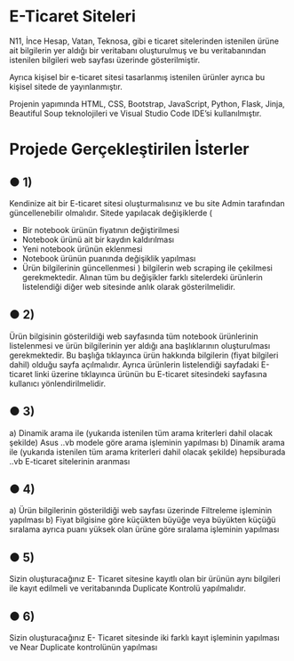 # E-Ticaret Siteleri

N11, İnce Hesap, Vatan, Teknosa, gibi e ticaret sitelerinden istenilen ürüne ait bilgilerin yer aldığı bir veritabanı oluşturulmuş ve bu veritabanından istenilen bilgileri web sayfası üzerinde gösterilmiştir.

Ayrıca kişisel bir e-ticaret sitesi tasarlanmış istenilen ürünler ayrıca bu kişisel sitede de yayınlanmıştır.

Projenin yapımında HTML, CSS, Bootstrap, JavaScript, Python, Flask, Jinja, Beautiful Soup teknolojileri ve Visual Studio Code IDE’si kullanılmıştır.


# Projede Gerçekleştirilen İsterler
## ● 1)
Kendinize ait bir E-ticaret sitesi oluşturmalısınız ve bu site Admin tarafından güncellenebilir olmalıdır. Sitede yapılacak değişiklerde (
- Bir notebook ürünün fiyatının değiştirilmesi
- Notebook ürünü ait bir kaydın kaldırılması
- Yeni notebook ürünün eklenmesi
- Notebook ürünün puanında değişiklik yapılması
- Ürün bilgilerinin güncellenmesi
) bilgilerin web scraping ile çekilmesi gerekmektedir. Alınan tüm bu değişikler farklı sitelerdeki ürünlerin listelendiği diğer web sitesinde anlık olarak gösterilmelidir.

## ● 2)
Ürün bilgisinin gösterildiği web sayfasında tüm notebook ürünlerinin listelenmesi ve ürün bilgilerinin yer aldığı ana başlıklarının oluşturulması gerekmektedir. Bu başlığa tıklayınca ürün hakkında bilgilerin (fiyat bilgileri dahil) olduğu sayfa açılmalıdır. Ayrıca ürünlerin listelendiği sayfadaki E-ticaret linki üzerine tıklayınca ürünün bu E-ticaret sitesindeki sayfasına kullanıcı yönlendirilmelidir.


## ● 3)
a) Dinamik arama ile (yukarıda istenilen tüm arama kriterleri dahil olacak şekilde) Asus ..vb modele göre arama işleminin yapılması
b) Dinamik arama ile (yukarıda istenilen tüm arama kriterleri dahil olacak şekilde) hepsiburada ..vb E-ticaret sitelerinin aranması

## ● 4)
a) Ürün bilgilerinin gösterildiği web sayfası üzerinde Filtreleme işleminin yapılması
b) Fiyat bilgisine göre küçükten büyüğe veya büyükten küçüğü sıralama ayrıca puanı yüksek olan ürüne göre sıralama işleminin yapılması

## ● 5)
Sizin oluşturacağınız E- Ticaret sitesine kayıtlı olan bir ürünün aynı bilgileri ile kayıt edilmeli ve veritabanında Duplicate Kontrolü yapılmalıdır.

## ● 6)
Sizin oluşturacağınız E- Ticaret sitesinde iki farklı kayıt işleminin yapılması ve Near Duplicate kontrolünün yapılması
